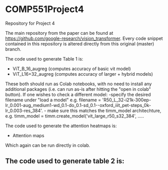 # COMP551Project4
Repository for Project 4

The main repository from the paper can be found at https://github.com/google-research/vision_transformer. 
Every code snippet contained in this repository is altered directly from this original (master) branch.


The code used to generate Table 1 is:
- ViT_B_16_augreg (computes accuracy of basic vit model)
- ViT_L16+32_augreg (computes accuracy of larger + hybrid models)


These both should run as Colab notebooks, with no need to install any additional packages (i.e. can run as-is after hitting the "open in colab" button).
If one wishes to check a different model:
    -specify the desired filename under "load a model" e.g. filename = 'R50_L_32-i21k-300ep-lr_0.001-aug_medium1-wd_0.1-do_0.1-sd_0.1--oxford_iiit_pet-steps_0k-lr_0.003-res_384'.
    - make sure this matches the timm_model architechture, e.g. timm_model = timm.create_model('vit_large_r50_s32_384', .....

The code used to generate the attention heatmaps is:

- Attention maps

Which again can be run directly in colab.

The code used to generate table 2 is:
-
